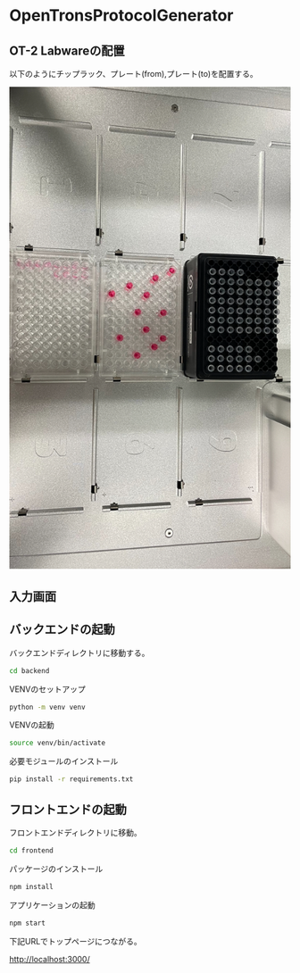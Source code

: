 # OpenTronsProtocolGenerator

## OT-2 Labwareの配置

以下のようにチップラック、プレート(from),プレート(to)を配置する。

![images/OT2_Labware.jpg](images/OT2_Labware.jpg)


## 入力画面



## バックエンドの起動

バックエンドディレクトリに移動する。

```bash
cd backend
```

VENVのセットアップ

```bash
python -m venv venv
```

VENVの起動

```bash
source venv/bin/activate
```

必要モジュールのインストール

```bash
pip install -r requirements.txt
```

## フロントエンドの起動

フロントエンドディレクトリに移動。

```bash
cd frontend
```

パッケージのインストール

```bash
npm install
```

アプリケーションの起動

```bash
npm start
```

下記URLでトップページにつながる。

[http://localhost:3000/](http://localhost:3000/)





